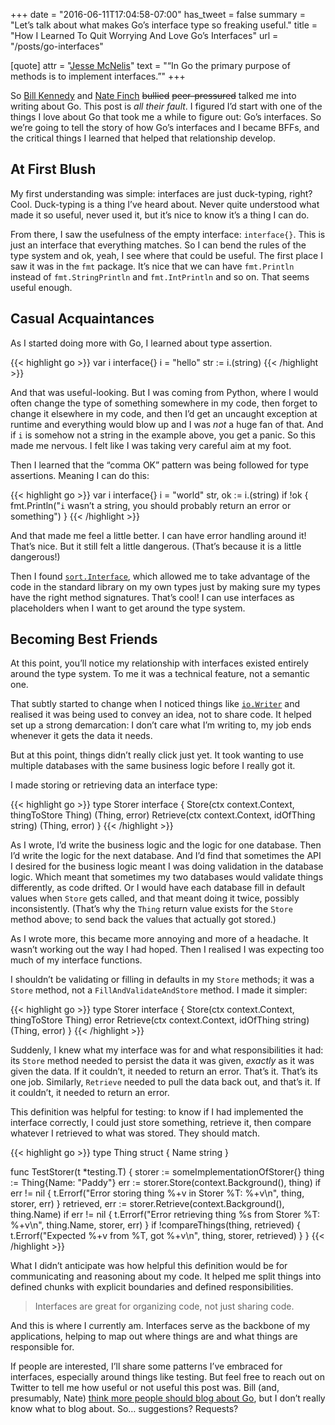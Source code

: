 +++
date = "2016-06-11T17:04:58-07:00"
has_tweet = false
summary = "Let’s talk about what makes Go’s interface type so freaking useful."
title = "How I Learned To Quit Worrying And Love Go’s Interfaces"
url = "/posts/go-interfaces"

[quote]
  attr = "[Jesse McNelis](https://groups.google.com/d/msg/golang-nuts/sv-Ol6Aww_w/0538EvVlhe0J)"
  text = "“In Go the primary purpose of methods is to implement interfaces.”"
+++

So [Bill Kennedy](https://www.goinggo.net) and [Nate Finch](https://npf.io) ~~bullied~~ ~~peer-pressured~~ talked me into writing about Go. This post is _all their fault_. I figured I’d start with one of the things I love about Go that took me a while to figure out: Go’s interfaces. So we’re going to tell the story of how Go’s interfaces and I became BFFs, and the critical things I learned that helped that relationship develop.

## At First Blush

My first understanding was simple: interfaces are just duck-typing, right? Cool. Duck-typing is a thing I’ve heard about. Never quite understood what made it so useful, never used it, but it’s nice to know it’s a thing I can do.

From there, I saw the usefulness of the empty interface: `interface{}`. This is just an interface that everything matches. So I can bend the rules of the type system and ok, yeah, I see where that could be useful. The first place I saw it was in the `fmt` package. It’s nice that we can have `fmt.Println` instead of `fmt.StringPrintln` and `fmt.IntPrintln` and so on. That seems useful enough.

## Casual Acquaintances

As I started doing more with Go, I learned about type assertion.

{{< highlight go >}}
var i interface{}
i = "hello"
str := i.(string)
{{< /highlight >}}

And that was useful-looking. But I was coming from Python, where I would often change the type of something somewhere in my code, then forget to change it elsewhere in my code, and then I’d get an uncaught exception at runtime and everything would blow up and I was _not_ a huge fan of that. And if `i` is somehow not a string in the example above, you get a panic. So this made me nervous. I felt like I was taking very careful aim at my foot.

Then I learned that the “comma OK” pattern was being followed for type assertions. Meaning I can do this:

{{< highlight go >}}
var i interface{}
i = "world"
str, ok := i.(string)
if !ok {
	fmt.Println("`i` wasn’t a string, you should probably return an error or something")
}
{{< /highlight >}}

And that made me feel a little better. I can have error handling around it! That’s nice. But it still felt a little dangerous. (That’s because it is a little dangerous!)

Then I found [`sort.Interface`](https://golang.org/pkg/sort#Interface), which allowed me to take advantage of the code in the standard library on my own types just by making sure my types have the right method signatures. That’s cool! I can use interfaces as placeholders when I want to get around the type system.

## Becoming Best Friends

At this point, you’ll notice my relationship with interfaces existed entirely around the type system. To me it was a technical feature, not a semantic one.

That subtly started to change when I noticed things like [`io.Writer`](https://golang.org/pkg/io#Writer) and realised it was being used to convey an idea, not to share code. It helped set up a strong demarcation: I don’t care what I’m writing to, my job ends whenever it gets the data it needs.

But at this point, things didn’t really click just yet. It took wanting to use multiple databases with the same business logic before I really got it.

I made storing or retrieving data an interface type:

{{< highlight go >}}
type Storer interface {
	Store(ctx context.Context, thingToStore Thing) (Thing, error)
  Retrieve(ctx context.Context, idOfThing string) (Thing, error)
}
{{< /highlight >}}

As I wrote, I’d write the business logic and the logic for one database. Then I’d write the logic for the next database. And I’d find that sometimes the API I desired for the business logic meant I was doing validation in the database logic. Which meant that sometimes my two databases would validate things differently, as code drifted. Or I would have each database fill in default values when `Store` gets called, and that meant doing it twice, possibly inconsistently. (That’s why the `Thing` return value exists for the `Store` method above; to send back the values that actually got stored.)

As I wrote more, this became more annoying and more of a headache. It wasn’t working out the way I had hoped. Then I realised I was expecting too much of my interface functions.

I shouldn’t be validating or filling in defaults in my `Store` methods; it was a `Store` method, not a `FillAndValidateAndStore` method. I made it simpler:

{{< highlight go >}}
type Storer interface {
	Store(ctx context.Context, thingToStore Thing) error
  Retrieve(ctx context.Context, idOfThing string) (Thing, error)
}
{{< /highlight >}}

Suddenly, I knew what my interface was for and what responsibilities it had: its `Store` method needed to persist the data it was given, _exactly_ as it was given the data. If it couldn’t, it needed to return an error. That’s it. That’s its one job. Similarly, `Retrieve` needed to pull the data back out, and that’s it. If it couldn’t, it needed to return an error.

This definition was helpful for testing: to know if I had implemented the interface correctly, I could just store something, retrieve it, then compare whatever I retrieved to what was stored. They should match.

{{< highlight go >}}
type Thing struct {
	Name string
}

func TestStorer(t *testing.T) {
	storer := someImplementationOfStorer{}
	thing := Thing{Name: "Paddy"}
	err := storer.Store(context.Background(), thing)
	if err != nil {
		t.Errorf("Error storing thing %+v in Storer %T: %+v\n", thing, storer, err)
	}
	retrieved, err := storer.Retrieve(context.Background(), thing.Name)
	if err != nil {
		t.Errorf("Error retrieving thing %s from Storer %T: %+v\n", thing.Name, storer, err)
	}
	if !compareThings(thing, retrieved) {
		t.Errorf("Expected %+v from %T, got %+v\n", thing, storer, retrieved)
	}
}
{{< /highlight >}}

What I didn’t anticipate was how helpful this definition would be for communicating and reasoning about my code. It helped me split things into defined chunks with explicit boundaries and defined responsibilities.

> Interfaces are great for organizing code, not just sharing code.

And this is where I currently am. Interfaces serve as the backbone of my applications, helping to map out where things are and what things are responsible for.

If people are interested, I’ll share some patterns I’ve embraced for interfaces, especially around things like testing. But feel free to reach out on Twitter to tell me how useful or not useful this post was. Bill (and, presumably, Nate) [think more people should blog about Go](https://twitter.com/goinggodotnet/status/740893963020861441), but I don’t really know what to blog about. So… suggestions? Requests?
